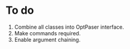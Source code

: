 # To do
1. Combine all classes into OptPaser interface.
2. Make commands required.
3. Enable argument chaining.
